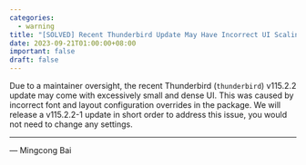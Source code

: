 ```yaml
---
categories:
  - warning
title: "[SOLVED] Recent Thunderbird Update May Have Incorrect UI Scaling"
date: 2023-09-21T01:00:00+08:00
important: false
draft: false
---
```


Due to a maintainer oversight, the recent Thunderbird (`thunderbird`) v115.2.2 update may come with excessively small and dense UI. This was caused by incorrect font and layout configuration overrides in the package. We will release a v115.2.2-1 update in short order to address this issue, you would not need to change any settings.

---

— Mingcong Bai 
